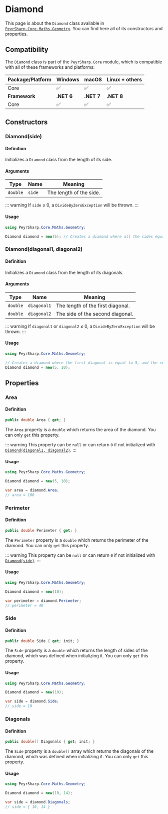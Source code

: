 # Diamond

This page is about the `Diamond` class available in [`PeyrSharp.Core.Maths.Geometry`](/core/maths/geometry).
You can find here all of its constructors and properties.

## Compatibility

The `Diamond` class is part of the `PeyrSharp.Core` module, which is compatible with all of these frameworks and platforms:

| Package/Platform | Windows    | macOS      | Linux + others |
| ---------------- | ---------- | ---------- | -------------- |
| Core             | ✅         | ✅         | ✅             |
| **Framework**    | **.NET 6** | **.NET 7** | **.NET 8**     |
| Core             | ✅         | ✅         | ✅             |

## Constructors

### Diamond(side)

#### Definition

Initializes a `Diamond` class from the length of its side.

#### Arguments

| Type     | Name   | Meaning                 |
| -------- | ------ | ----------------------- |
| `double` | `side` | The length of the side. |

::: warning
If `side` ≤ 0, a `DivideByZeroException` will be thrown.
:::

#### Usage

```c#
using PeyrSharp.Core.Maths.Geometry;

Diamond diamond = new(5); // Creates a diamond where all the sides equals to 5.
```

### Diamond(diagonal1, diagonal2)

#### Definition

Initializes a `Diamond` class from the length of its diagonals.

#### Arguments

| Type     | Name        | Meaning                           |
| -------- | ----------- | --------------------------------- |
| `double` | `diagonal1` | The length of the first diagonal. |
| `double` | `diagonal2` | The side of the second diagonal.  |

::: warning
If `diagonal1` or `diagonal2` ≤ 0, a `DivideByZeroException` will be thrown.
:::

#### Usage

```c#
using PeyrSharp.Core.Maths.Geometry;

// Creates a diamond where the first diagonal is equal to 5, and the second one is equal to 10.
Diamond diamond = new(5, 10);
```

## Properties

### Area

#### Definition

```c#
public double Area { get; }
```

The `Area` property is a `double` which returns the area of the diamond. You can only `get` this property.

::: warning
This property can be `null` or can return `0` if not initialized with [`Diamond(diagonal1, diagonal2)`](#diamond-diagonal1-diagonal2).
:::

#### Usage

```c#
using PeyrSharp.Core.Maths.Geometry;

Diamond diamond = new(5, 10);

var area = diamond.Area;
// area = 100
```

### Perimeter

#### Definition

```c#
public double Perimeter { get; }
```

The `Perimeter` property is a `double` which returns the perimeter of the diamond. You can only `get` this property.

::: warning
This property can be `null` or can return `0` if not initialized with [`Diamond(side)`](#diamond-side).
:::

#### Usage

```c#
using PeyrSharp.Core.Maths.Geometry;

Diamond diamond = new(10);

var perimeter = diamond.Perimeter;
// perimeter = 40
```

### Side

#### Definition

```c#
public double Side { get; init; }
```

The `Side` property is a `double` which returns the length of sides of the diamond, which was defined when initializing it. You can only `get` this property.

#### Usage

```c#
using PeyrSharp.Core.Maths.Geometry;

Diamond diamond = new(10);

var side = diamond.Side;
// side = 10
```

### Diagonals

#### Definition

```c#
public double[] Diagonals { get; init; }
```

The `Side` property is a `double[]` array which returns the diagonals of the diamond, which was defined when initializing it. You can only `get` this property.

#### Usage

```c#
using PeyrSharp.Core.Maths.Geometry;

Diamond diamond = new(10, 14);

var side = diamond.Diagonals;
// side = { 10, 14 }
```
